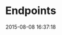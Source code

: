 ---
layout: page
title:  "Endpoints"
subTitle: "List of possible API endpoints (non exhaustive)."
date:   2015-08-08 16:37:18
image: "/Mirmeca/assets/images/icons/endpoints.png"
---